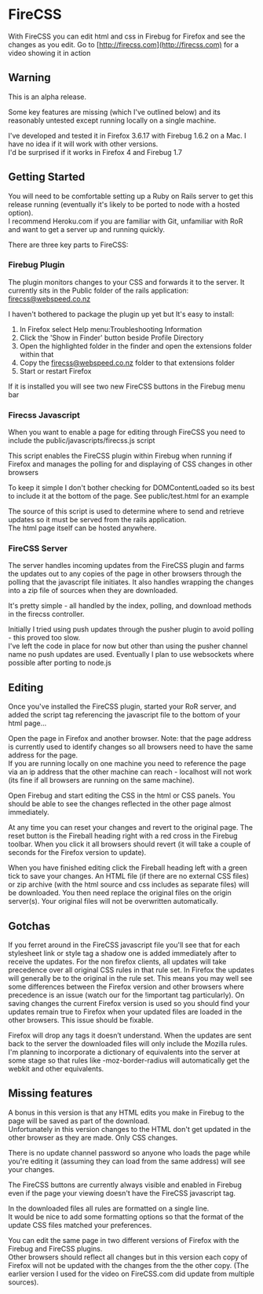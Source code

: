 FireCSS
=======

With FireCSS you can edit html and css in Firebug for Firefox and see the changes as you edit.  Go to [http://firecss.com](http://firecss.com) for a video showing it in action


Warning
-------

This is an alpha release.  

Some key features are missing (which I've outlined below) and its reasonably untested except running locally on a single machine.

I've developed and tested it in Firefox 3.6.17 with Firebug 1.6.2 on a Mac.  I have no idea if it will work with other versions.  
I'd be surprised if it works in Firefox 4 and Firebug 1.7


Getting Started
---------------

You will need to be comfortable setting up a Ruby on Rails server to get this release running (eventually it's likely to be ported to node with a hosted option).  
I recommend Heroku.com if you are familiar with Git, unfamiliar with RoR and want to get a server up and running quickly.

There are three key parts to FireCSS:

### Firebug Plugin

The plugin monitors changes to your CSS and forwards it to the server.
It currently sits in the Public folder of the rails application: firecss@webspeed.co.nz

I haven't bothered to package the plugin up yet but It's easy to install:
1. In Firefox select Help menu:Troubleshooting Information
2. Click the 'Show in Finder' button beside Profile Directory
3. Open the highlighted folder in the finder and open the extensions folder within that
4. Copy the firecss@webspeed.co.nz folder to that extensions folder
5. Start or restart Firefox

If it is installed you will see two new FireCSS buttons in the Firebug menu bar


### Firecss Javascript

When you want to enable a page for editing through FireCSS you need to include the public/javascripts/firecss.js script

This script enables the FireCSS plugin within Firebug when running if Firefox and manages the polling for and displaying of CSS changes in other browsers

To keep it simple I don't bother checking for DOMContentLoaded so its best to include it at the bottom of the page.  See public/test.html for an example

The source of this script is used to determine where to send and retrieve updates so it must be served from the rails application.  
The html page itself can be hosted anywhere.


### FireCSS Server

The server handles incoming updates from the FireCSS plugin and farms the updates out to any copies of the page in other browsers through the polling that the javascript file initiates.
It also handles wrapping the changes into a zip file of sources when they are downloaded.

It's pretty simple - all handled by the index, polling, and download methods in the firecss controller.

Initially I tried using push updates through the pusher plugin to avoid polling - this proved too slow.  
I've left the code in place for now but other than using the pusher channel name no push updates are used.
Eventually I plan to use websockets where possible after porting to node.js


Editing
-------

Once you've installed the FireCSS plugin, started your RoR server, and added the script tag referencing the javascript file to the bottom of your html page...

Open the page in Firefox and another browser.
Note: that the page address is currently used to identify changes so all browsers need to have the same address for the page.  
If you are running locally on one machine you need to reference the page via an ip address that the other machine can reach - localhost will not work (its fine if all browsers are running on the same machine).

Open Firebug and start editing the CSS in the html or CSS panels.  You should be able to see the changes reflected in the other page almost immediately.

At any time you can reset your changes and revert to the original page.
The reset button is the Fireball heading right with a red cross in the Firebug toolbar.
When you click it all browsers should revert (it will take a couple of seconds for the Firefox version to update).

When you have finished editing click the Fireball heading left with a green tick to save your changes.
An HTML file (if there are no external CSS files) or zip archive (with the html source and css includes as separate files) will be downloaded.
You then need replace the original files on the origin server(s). Your original files will not be overwritten automatically.
 

Gotchas
-------

If you ferret around in the FireCSS javascript file you'll see that for each stylesheet link or style tag a shadow one is added immediately after to receive the updates.
For the non firefox clients, all updates will take precedence over all original CSS rules in that rule set.  In Firefox the updates will generally be to the original in the rule set.
This means you may well see some differences between the Firefox version and other browsers where precedence is an issue (watch our for the !important tag particularly).
On saving changes the current Firefox version is used so you should find your updates remain true to Firefox when your updated files are loaded in the other browsers.
This issue should be fixable.

Firefox will drop any tags it doesn’t understand.  When the updates are sent back to the server the downloaded files will only include the Mozilla rules.
I'm planning to incorporate a dictionary of equivalents into the server at some stage so that rules like -moz-border-radius will automatically get the webkit and other equivalents.


Missing features
----------------

A bonus in this version is that any HTML edits you make in Firebug to the page will be saved as part of the download.  
Unfortunately in this version changes to the HTML don't get updated in the other browser as they are made.  Only CSS changes.

There is no update channel password so anyone who loads the page while you're editing it (assuming they can load from the same address) will see your changes.

The FireCSS buttons are currently always visible and enabled in Firebug even if the page your viewing doesn't have the FireCSS javascript tag.

In the downloaded files all rules are formatted on a single line.  
It would be nice to add some formatting options so that the format of the update CSS files matched your preferences.

You can edit the same page in two different versions of Firefox with the Firebug and FireCSS plugins.  
Other browsers should reflect all changes but in this version each copy of Firefox will not be updated with the changes from the the other copy.
(The earlier version I used for the video on FireCSS.com did update from multiple sources).
